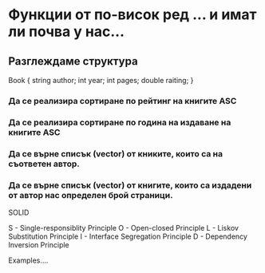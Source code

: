 # Функции от по-висок ред ... и имат ли почва у нас...
## Разглеждаме структура
Book {
    string author;
    int year;
    int pages;
    double raiting;
}

### Да се реализира сортиране по рейтинг на книгите ASC
### Да се реализира сортиране по година на издаване на книгите ASC
### Да се върне списък (vector) от книките, които са на съответен автор.
### Да се върне списък (vector) от книгите, които са издадени от автор нас определен брой страници.

SOLID

S - Single-responsiblity Principle
O - Open-closed Principle
L - Liskov Substitution Principle
I - Interface Segregation Principle
D - Dependency Inversion Principle

Examples....
